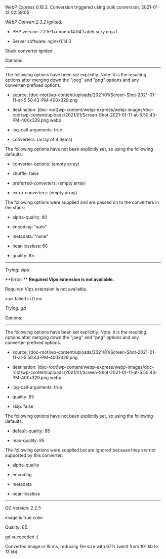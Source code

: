 WebP Express 0.18.3. Conversion triggered using bulk conversion, 2021-01-12 02:59:05

*WebP Convert 2.3.2*  ignited.
- PHP version: 7.2.5-1+ubuntu14.04.1+deb.sury.org+1
- Server software: nginx/1.14.0

Stack converter ignited

Options:
------------
The following options have been set explicitly. Note: it is the resulting options after merging down the "jpeg" and "png" options and any converter-prefixed options.
- source: [doc-root]wp-content/uploads/2021/01/Screen-Shot-2021-01-11-at-5.50.43-PM-400x329.png
- destination: [doc-root]wp-content/webp-express/webp-images/doc-root/wp-content/uploads/2021/01/Screen-Shot-2021-01-11-at-5.50.43-PM-400x329.png.webp
- log-call-arguments: true
- converters: (array of 4 items)

The following options have not been explicitly set, so using the following defaults:
- converter-options: (empty array)
- shuffle: false
- preferred-converters: (empty array)
- extra-converters: (empty array)

The following options were supplied and are passed on to the converters in the stack:
- alpha-quality: 80
- encoding: "auto"
- metadata: "none"
- near-lossless: 60
- quality: 85
------------


*Trying: vips* 

**Error: ** **Required Vips extension is not available.** 
Required Vips extension is not available.
vips failed in 0 ms

*Trying: gd* 

Options:
------------
The following options have been set explicitly. Note: it is the resulting options after merging down the "jpeg" and "png" options and any converter-prefixed options.
- source: [doc-root]wp-content/uploads/2021/01/Screen-Shot-2021-01-11-at-5.50.43-PM-400x329.png
- destination: [doc-root]wp-content/webp-express/webp-images/doc-root/wp-content/uploads/2021/01/Screen-Shot-2021-01-11-at-5.50.43-PM-400x329.png.webp
- log-call-arguments: true
- quality: 85
- skip: false

The following options have not been explicitly set, so using the following defaults:
- default-quality: 85
- max-quality: 85

The following options were supplied but are ignored because they are not supported by this converter:
- alpha-quality
- encoding
- metadata
- near-lossless
------------

GD Version: 2.2.5
image is true color
Quality: 85. 
gd succeeded :)

Converted image in 16 ms, reducing file size with 87% (went from 101 kb to 13 kb)
